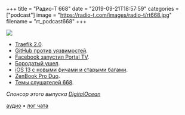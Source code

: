 +++
title = "Радио-Т 668"
date = "2019-09-21T18:57:59"
categories = ["podcast"]
image = "https://radio-t.com/images/radio-t/rt668.jpg"
filename = "rt_podcast668"
+++

![](https://radio-t.com/images/radio-t/rt668.jpg)

- [Traefik 2.0](https://blog.containo.us/traefik-2-0-6531ec5196c2?gi=ac796a57abd1).
- [GitHub против уязвимостей](https://github.blog/2019-09-18-securing-software-together/).
- [Facebook запустил Portal TV](https://techcrunch.com/2019/09/18/facebook-portal-tv/).
- [Бородатый ушел](https://www.theverge.com/2019/9/17/20870050/richard-stallman-resigns-mit-free-software-foundation-epstein).
- [iOS 13 с новыми фичами и старыми багами](https://www.macrumors.com/2019/09/19/apple-releases-ios-13/).
- [ZenBook Pro Duo](https://www.engadget.com/2019/09/18/asus-zenbook-pro-duo-review/).
- [Темы слушателей 668](https://radio-t.com/p/2019/09/17/prep-668/).

*Спонсор этого выпуска [DigitalOcean](https://www.digitalocean.com)*


[аудио](https://cdn.radio-t.com/rt_podcast668.mp3) • [лог чата](https://chat.radio-t.com/logs/radio-t-668.html)
<audio src="https://cdn.radio-t.com/rt_podcast668.mp3" preload="none"></audio>
